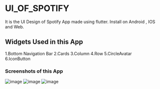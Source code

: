 # UI_OF_SPOTIFY
It is the UI Design of Spotify App made using flutter. Install on Android , IOS and Web.

## Widgets Used in this App
1.Bottom Navigation Bar
2.Cards
3.Column
4.Row
5.CircleAvatar
6.IconButton

### Screenshots of this App
![image](https://user-images.githubusercontent.com/82046769/206237973-3792a63a-331c-45bd-9b66-5b3adebc1d66.png)
![image](https://user-images.githubusercontent.com/82046769/206238028-dd00cb38-f63d-43f0-8f76-60d7289d5f39.png)
![image](https://user-images.githubusercontent.com/82046769/206238066-3da6122b-d5fd-4912-99f5-dd3e3d209b8c.png)

